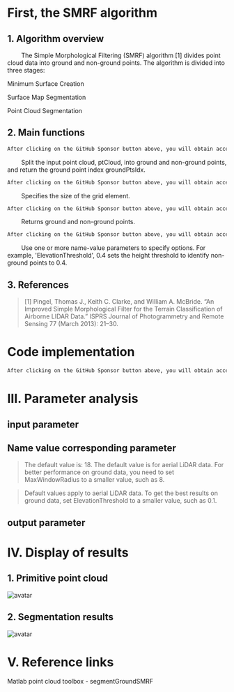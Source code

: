 #  First, the SMRF algorithm 

##  1. Algorithm overview 

    The Simple Morphological Filtering (SMRF) algorithm [1] divides point cloud data into ground and non-ground points. The algorithm is divided into three stages: 

 Minimum Surface Creation 

 Surface Map Segmentation 

 Point Cloud Segmentation 

##  2. Main functions 

  ```python  
After clicking on the GitHub Sponsor button above, you will obtain access permissions to my private code repository ( https://github.com/slowlon/my_code_bar ) to view this blog code. By searching the code number of this blog, you can find the code you need, code number is: 2024020309574586131
  ```  
    Split the input point cloud, ptCloud, into ground and non-ground points, and return the ground point index groundPtsIdx. 

  ```python  
After clicking on the GitHub Sponsor button above, you will obtain access permissions to my private code repository ( https://github.com/slowlon/my_code_bar ) to view this blog code. By searching the code number of this blog, you can find the code you need, code number is: 2024020309574586131
  ```  
    Specifies the size of the grid element. 

  ```python  
After clicking on the GitHub Sponsor button above, you will obtain access permissions to my private code repository ( https://github.com/slowlon/my_code_bar ) to view this blog code. By searching the code number of this blog, you can find the code you need, code number is: 2024020309574586131
  ```  
    Returns ground and non-ground points. 

  ```python  
After clicking on the GitHub Sponsor button above, you will obtain access permissions to my private code repository ( https://github.com/slowlon/my_code_bar ) to view this blog code. By searching the code number of this blog, you can find the code you need, code number is: 2024020309574586131
  ```  
    Use one or more name-value parameters to specify options. For example, 'ElevationThreshold', 0.4 sets the height threshold to identify non-ground points to 0.4. 

##  3. References 

>  [1] Pingel, Thomas J., Keith C. Clarke, and William A. McBride. “An Improved Simple Morphological Filter for the Terrain Classification of Airborne LIDAR Data.” ISPRS Journal of Photogrammetry and Remote Sensing 77 (March 2013): 21–30. 

#  Code implementation 

  ```python  
After clicking on the GitHub Sponsor button above, you will obtain access permissions to my private code repository ( https://github.com/slowlon/my_code_bar ) to view this blog code. By searching the code number of this blog, you can find the code you need, code number is: 2024020309574586131
  ```  
#  III. Parameter analysis 

##  input parameter 

##  Name value corresponding parameter 

>  The default value is: 18. The default value is for aerial LiDAR data. For better performance on ground data, you need to set MaxWindowRadius to a smaller value, such as 8. 

>  Default values apply to aerial LiDAR data. To get the best results on ground data, set ElevationThreshold to a smaller value, such as 0.1. 

##  output parameter 

#  IV. Display of results 

##  1. Primitive point cloud 

 ![avatar]( 7a04746079f24aa9aac6d834f2af66ab.png) 

##  2. Segmentation results 

 ![avatar]( c1004a69c02e45be93ae31fe60412707.png) 

#  V. Reference links 

 Matlab point cloud toolbox - segmentGroundSMRF 

